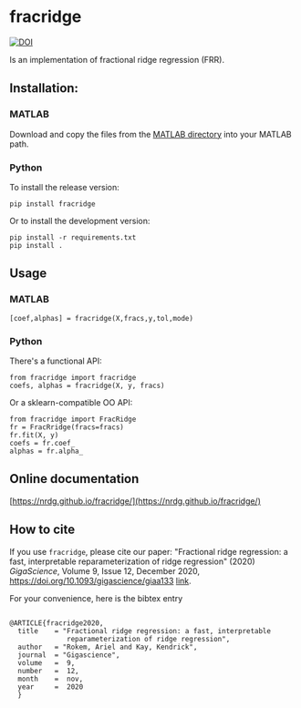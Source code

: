# fracridge

[![DOI](https://zenodo.org/badge/261540866.svg)](https://zenodo.org/badge/latestdoi/261540866)

Is an implementation of fractional ridge regression (FRR).

## Installation:

### MATLAB

Download and copy the files from the
[MATLAB directory](https://github.com/nrdg/fracridge/tree/master/matlab) into
your MATLAB path.

### Python

To install the release version:

    pip install fracridge

Or to install the development version:

    pip install -r requirements.txt
    pip install .

## Usage

### MATLAB

    [coef,alphas] = fracridge(X,fracs,y,tol,mode)


### Python

There's a functional API:

    from fracridge import fracridge
    coefs, alphas = fracridge(X, y, fracs)

Or a sklearn-compatible OO API:

    from fracridge import FracRidge
    fr = FracRridge(fracs=fracs)
    fr.fit(X, y)
    coefs = fr.coef_
    alphas = fr.alpha_

## Online documentation

[https://nrdg.github.io/fracridge/](https://nrdg.github.io/fracridge/)

## How to cite

If you use ``fracridge``, please cite our paper: "Fractional ridge regression: a fast, interpretable
reparameterization of ridge regression" (2020)  *GigaScience*, Volume 9, Issue 12, December 2020, https://doi.org/10.1093/gigascience/giaa133 [link](https://academic.oup.com/gigascience/article/9/12/giaa133/6011381).


For your convenience, here is the bibtex entry

```

@ARTICLE{fracridge2020,
  title    = "Fractional ridge regression: a fast, interpretable
              reparameterization of ridge regression",
  author   = "Rokem, Ariel and Kay, Kendrick",
  journal  = "Gigascience",
  volume   =  9,
  number   =  12,
  month    =  nov,
  year     =  2020
  }


```

